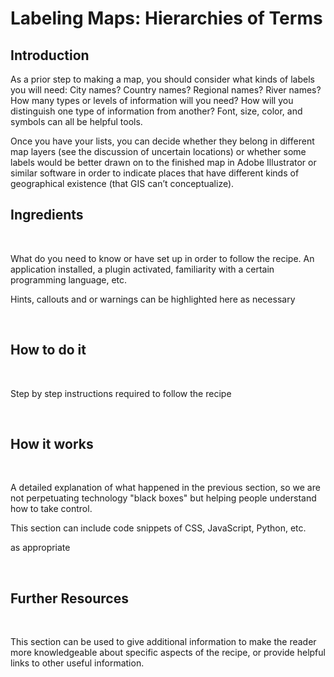 # Labeling Maps: Hierarchies of Terms

## **Introduction**

As a prior step to making a map, you should consider what kinds of labels you will need: City names? Country names? Regional names? River‌ names? How many types or levels of information will you need? How will you distinguish one type of information from another? Font, size, color, and symbols can all be helpful tools.

Once you have your lists, you can decide whether they belong in different map layers \(see the discussion of uncertain locations\) or whether some labels would be better drawn on to the finished map in Adobe Illustrator or similar software in order to indicate places that have different kinds of geographical existence \(that GIS can’t conceptualize\).

## **Ingredients**

‌

What do you need to know or have set up in order to follow the recipe. An application installed, a plugin activated, familiarity with a certain programming language, etc.

Hints, callouts and or warnings can be highlighted here as necessary

‌

## **How to do it**

‌

Step by step instructions required to follow the recipe

‌

## **How it works**

‌

A detailed explanation of what happened in the previous section, so we are not perpetuating technology "black boxes" but helping people understand how to take control.

This section can include code snippets of CSS, JavaScript, Python, etc.

as appropriate

‌

## **Further Resources**

‌

This section can be used to give additional information to make the reader more knowledgeable about specific aspects of the recipe, or provide helpful links to other useful information.

